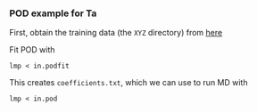 ### POD example for Ta

First, obtain the training data (the `XYZ` directory) from [here](https://github.com/FitSNAP/FitSNAP/tree/master/examples/Ta_XYZ/XYZ)

Fit POD with

    lmp < in.podfit

This creates `coefficients.txt`, which we can use to run MD with

    lmp < in.pod


